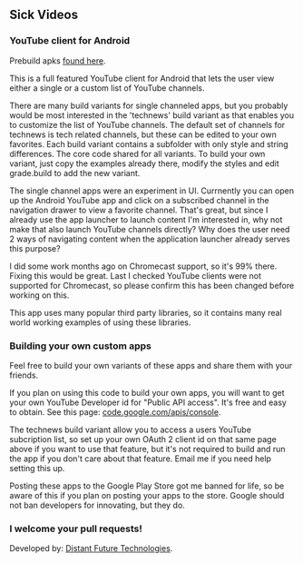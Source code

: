 ## Sick Videos

### YouTube client for Android

Prebuild apks <a href="http://distantfutu.re/page/portfolio.html" target="_blank">found here</a>.

This is a full featured YouTube client for Android that lets the user view either a single or a custom list of YouTube channels. 

There are many build variants for single channeled apps, but you probably would be most interested in the 'technews' build variant as that enables you to customize the list of YouTube channels.  The default set of channels for technews is tech related channels, but these can be edited to your own favorites.  Each build variant contains a subfolder with only style and string differences.  The core code shared for all variants.  To build your own variant, just copy the examples already there, modify the styles and edit grade.build to add the new variant.

The single channel apps were an experiment in UI. Currnently you can open up the Android YouTube app and click on a subscribed channel in the navigation drawer to view a favorite channel.  That's great, but since I already use the app launcher to launch content I'm interested in, why not make that also launch YouTube channels directly?  Why does the user need 2 ways of navigating content when the application launcher already serves this purpose?  

I did some work months ago on Chromecast support, so it's 99% there.  Fixing this would be great.  Last I checked YouTube clients were not supported for Chromecast, so please confirm this has been changed before working on this.

This app uses many popular third party libraries, so it contains many real world working examples of using these libraries.

### Building your own custom apps

Feel free to build your own variants of these apps and share them with your friends. 

If you plan on using this code to build your own apps, you will want to get your own YouTube Developer id for "Public API access".  It's free and easy to obtain. See this page: <a href="https://code.google.com/apis/console" target="_blank">code.google.com/apis/console</a>.

The technews build variant allow you to access a users YouTube subcription list, so set up your own OAuth 2 client id on that same page above if you want to use that feature, but it's not required to build and run the app if you don't care about that feature.  Email me if you need help setting this up.

Posting these apps to the Google Play Store got me banned for life, so be aware of this if you plan on posting your apps to the store.  Google should not ban developers for innovating, but they do.

### I welcome your pull requests!

Developed by: <a href="http://distantfutu.re/" target="_blank">Distant Future Technologies</a>.



